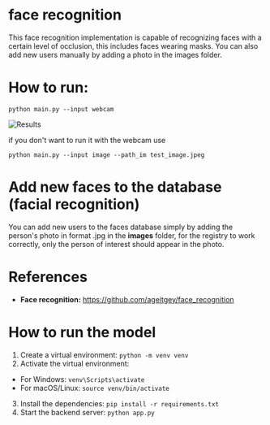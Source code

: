# face recognition

This face recognition implementation is capable of recognizing faces with a certain level of occlusion, this includes faces wearing masks.
You can also add new users manually by adding a photo in the images folder.

# How to run:

<pre><code>python main.py --input webcam</code></pre>

![Results](https://github.com/juan-csv/face_recognition_occlusion/blob/master/results/result.gif)

if you don't want to run it with the webcam use

<pre><code>python main.py --input image --path_im test_image.jpeg</code></pre>

# Add new faces to the database (facial recognition)

You can add new users to the faces database simply by adding the person's photo in format .jpg in the **images** folder, for the registry to work correctly, only the person of interest should appear in the photo.

# References

- **Face recognition:** https://github.com/ageitgey/face_recognition

# How to run the model

1. Create a virtual environment: `python -m venv venv`
2. Activate the virtual environment:

- For Windows: `venv\Scripts\activate`
- For macOS/Linux: `source venv/bin/activate`

3. Install the dependencies: `pip install -r requirements.txt`
4. Start the backend server: `python app.py`

